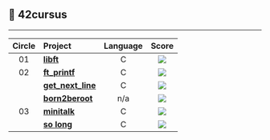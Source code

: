 ## :notebook_with_decorative_cover: 42cursus
---
| Circle | Project                                                                              |            Language            |                                      Score                                       |
| :----: | :----------------------------------------------------------------------------------- | :----------------------------: | :------------------------------------------------------------------------------: |
|   01   | [**libft**](https://github.com/joaodibba/42_libft)                                   |               C                | ![](https://badge42.vercel.app/api/v2/clacptmip00250flbknwssui8/project/2907454) |
|   02   | [**ft_printf**](https://github.com/jwon42/42cursus_03_ft_printf)                     |               C                | ![](https://badge42.vercel.app/api/v2/clacptmip00250flbknwssui8/project/2926487) |
|        | [**get_next_line**](https://github.com/jwon42/42cursus_02_get_next_line)             |               C                | ![](https://badge42.vercel.app/api/v2/clacptmip00250flbknwssui8/project/2926489) |
|        | [**born2beroot**](https://github.com/joaodibba/42_born2beroot)                       |              n/a               | ![](https://badge42.vercel.app/api/v2/clacptmip00250flbknwssui8/project/2926488) |
|   03   | [**minitalk**](https://github.com/joaodibba/42_minitalk)                             |               C                | ![](https://badge42.vercel.app/api/v2/clacptmip00250flbknwssui8/project/3063934) |
|        | [**so long**](https://github.com/joaodibba/42_minitalk)                              |               C                | ![](https://badge42.vercel.app/api/v2/clacptmip00250flbknwssui8/project/3033155) |